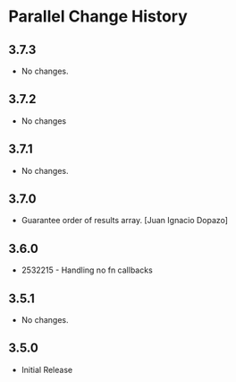 Parallel Change History
=======================

3.7.3
-----

* No changes.

3.7.2
-----

* No changes

3.7.1
-----

* No changes.

3.7.0
-----

* Guarantee order of results array. [Juan Ignacio Dopazo]

3.6.0
-----

* 2532215 - Handling no fn callbacks

3.5.1
-----

  * No changes.

3.5.0
-----

  * Initial Release
